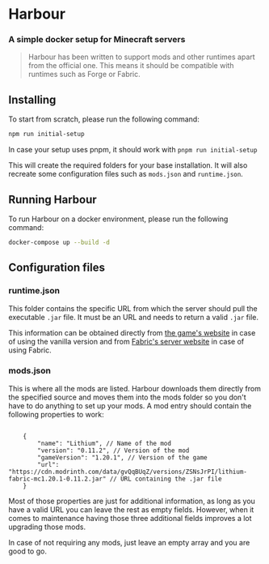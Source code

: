 # Harbour

### A simple docker setup for Minecraft servers

> Harbour has been written to support mods and other runtimes apart from the official one. This means it should be compatible with runtimes such as Forge or Fabric.

## Installing

To start from scratch, please run the following command:

```bash
npm run initial-setup
```

In case your setup uses pnpm, it should work with `pnpm run initial-setup`

This will create the required folders for your base installation. It will also recreate some configuration files such as `mods.json` and `runtime.json`.

## Running Harbour

To run Harbour on a docker environment, please run the following command:

```bash
docker-compose up --build -d
```

## Configuration files

### runtime.json

This folder contains the specific URL from which the server should pull the executable `.jar` file. It must be an URL and needs to return a valid `.jar` file.

This information can be obtained directly from [the game's website](https://piston-data.mojang.com/v1/objects/8dd1a28015f51b1803213892b50b7b4fc76e594d/server.jar) in case of using the vanilla version and from [Fabric's server website](https://fabricmc.net/use/server/) in case of using Fabric.

### mods.json

This is where all the mods are listed. Harbour downloads them directly from the specified source and moves them into the mods folder so you don't have to do anything to set up your mods. A mod entry should contain the following properties to work:

```jsonc

    {
        "name": "Lithium", // Name of the mod
        "version": "0.11.2", // Version of the mod
        "gameVersion": "1.20.1", // Version of the game
        "url": "https://cdn.modrinth.com/data/gvQqBUqZ/versions/ZSNsJrPI/lithium-fabric-mc1.20.1-0.11.2.jar" // URL containing the .jar file
    }
```

Most of those properties are just for additional information, as long as you have a valid URL you can leave the rest as empty fields. However, when it comes to maintenance having those three additional fields improves a lot upgrading those mods.

In case of not requiring any mods, just leave an empty array and you are good to go.
